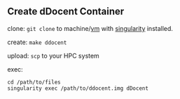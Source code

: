 ## Create dDocent Container

clone: `git clone` to machine/[vm](https://github.com/cfriedline/vagrant-singularity) with [singularity](http://singularity.lbl.gov) installed. 

create: `make ddocent`

upload: `scp` to your HPC system

exec:
```
cd /path/to/files
singularity exec /path/to/ddocent.img dDocent

```
